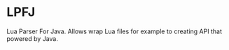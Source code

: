 # LPFJ
Lua Parser For Java. Allows wrap Lua files for example to creating API that powered by Java.
